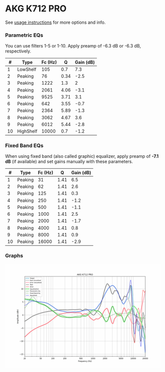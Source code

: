 # AKG K712 PRO
See [usage instructions](https://github.com/jaakkopasanen/AutoEq#usage) for more options and info.

### Parametric EQs
You can use filters 1-5 or 1-10. Apply preamp of -6.3 dB or -6.3 dB, respectively.

|   # | Type      |   Fc (Hz) |    Q |   Gain (dB) |
|-----|-----------|-----------|------|-------------|
|   1 | LowShelf  |       105 | 0.7  |         7.3 |
|   2 | Peaking   |        76 | 0.34 |        -2.5 |
|   3 | Peaking   |      1222 | 1.3  |         2   |
|   4 | Peaking   |      2061 | 4.06 |        -3.1 |
|   5 | Peaking   |      9525 | 3.71 |         3.1 |
|   6 | Peaking   |       642 | 3.55 |        -0.7 |
|   7 | Peaking   |      2364 | 5.89 |        -1.3 |
|   8 | Peaking   |      3062 | 4.67 |         3.6 |
|   9 | Peaking   |      6012 | 5.44 |        -2.8 |
|  10 | HighShelf |     10000 | 0.7  |        -1.2 |

### Fixed Band EQs
When using fixed band (also called graphic) equalizer, apply preamp of **-7.1 dB** (if available) and set gains manually with these parameters.

|   # | Type    |   Fc (Hz) |    Q |   Gain (dB) |
|-----|---------|-----------|------|-------------|
|   1 | Peaking |        31 | 1.41 |         6.5 |
|   2 | Peaking |        62 | 1.41 |         2.6 |
|   3 | Peaking |       125 | 1.41 |         0.3 |
|   4 | Peaking |       250 | 1.41 |        -1.2 |
|   5 | Peaking |       500 | 1.41 |        -1.1 |
|   6 | Peaking |      1000 | 1.41 |         2.5 |
|   7 | Peaking |      2000 | 1.41 |        -1.7 |
|   8 | Peaking |      4000 | 1.41 |         0.8 |
|   9 | Peaking |      8000 | 1.41 |         0.9 |
|  10 | Peaking |     16000 | 1.41 |        -2.9 |

### Graphs
![](./AKG%20K712%20PRO.png)

